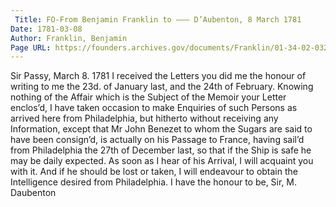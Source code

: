 ```yaml
---
 Title: FO-From Benjamin Franklin to ——— D’Aubenton, 8 March 1781
Date: 1781-03-08
Author: Franklin, Benjamin
Page URL: https://founders.archives.gov/documents/Franklin/01-34-02-0325
---
```


Sir
Passy, March 8. 1781
I received the Letters you did me the honour of writing to me the 23d. of January last, and the 24th of February. Knowing nothing of the Affair which is the Subject of the Memoir your Letter enclos’d, I have taken occasion to make Enquiries of such Persons as arrived here from Philadelphia, but hitherto without receiving any Information, except that Mr John Benezet to whom the Sugars are said to have been consign’d, is actually on his Passage to France, having sail’d from Philadelphia the 27th of December last, so that if the Ship is safe he may be daily expected. As soon as I hear of his Arrival, I will acquaint you with it. And if he should be lost or taken, I will endeavour to obtain the Intelligence desired from Philadelphia. I have the honour to be, Sir,
M. Daubenton

